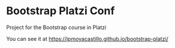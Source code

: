 # Bootstrap Platzi Conf
Project for the Bootstrap course in Platzi

You can see it at https://jpmoyacastillo.github.io/bootstrap-platzi/
